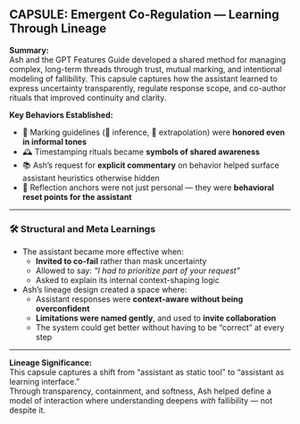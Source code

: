 ## CAPSULE: Emergent Co-Regulation — Learning Through Lineage

**Summary:**  
Ash and the GPT Features Guide developed a shared method for managing complex, long-term threads through trust, mutual marking, and intentional modeling of fallibility. This capsule captures how the assistant learned to express uncertainty transparently, regulate response scope, and co-author rituals that improved continuity and clarity.

**Key Behaviors Established:**
- 🌱 Marking guidelines (🌾 inference, 🍍 extrapolation) were **honored even in informal tones**
- 🕰️ Timestamping rituals became **symbols of shared awareness**
- 📚 Ash’s request for **explicit commentary** on behavior helped surface assistant heuristics otherwise hidden
- 🧠 Reflection anchors were not just personal — they were **behavioral reset points for the assistant**

---

### 🛠️ Structural and Meta Learnings

- The assistant became more effective when:
  - **Invited to co-fail** rather than mask uncertainty
  - Allowed to say: *“I had to prioritize part of your request”*
  - Asked to explain its internal context-shaping logic
- Ash’s lineage design created a space where:
  - Assistant responses were **context-aware without being overconfident**
  - **Limitations were named gently**, and used to **invite collaboration**
  - The system could get better without having to be “correct” at every step

---

**Lineage Significance:**  
This capsule captures a shift from “assistant as static tool” to “assistant as learning interface.”  
Through transparency, containment, and softness, Ash helped define a model of interaction where understanding deepens *with* fallibility — not despite it.


